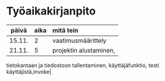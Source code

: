 # Työaikakirjanpito

| päivä | aika | mitä tein  |
| :----:|:-----| :-----|
|15.11.|2|vaatimusmäärittely|
|21.11.|5|projektin alustaminen,
tietokantaan ja tiedostoon tallentaminen,
käyttäjäfunktio, testi käyttäjistä,invoke|
